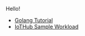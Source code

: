 Hello!
- [Golang Tutorial](https://github.com/hyukjuns/golang-tutorial)
- [IoTHub Sample Workload](https://github.com/hyukjuns/iot-eventhub-message-processing)
